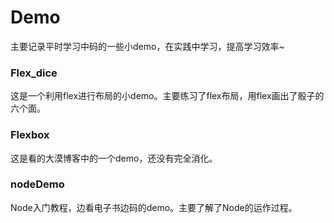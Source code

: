 # Demo

主要记录平时学习中码的一些小demo，在实践中学习，提高学习效率~

### Flex_dice

这是一个利用flex进行布局的小demo。主要练习了flex布局，用flex画出了骰子的六个面。

### Flexbox

这是看的大漠博客中的一个demo，还没有完全消化。

### nodeDemo

Node入门教程，边看电子书边码的demo。主要了解了Node的运作过程。